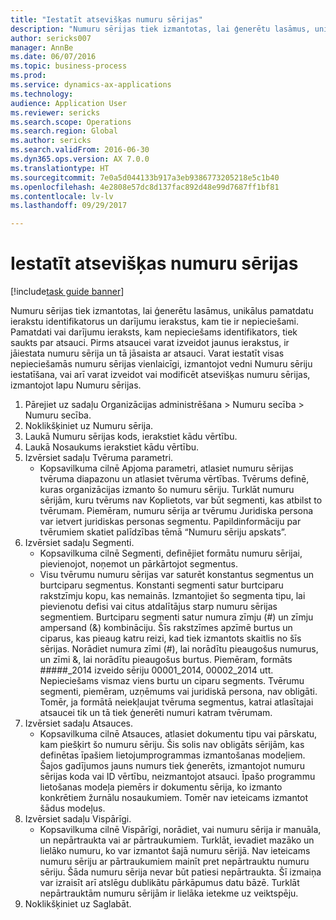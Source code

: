 ```yaml
--- 
title: "Iestatīt atsevišķas numuru sērijas"
description: "Numuru sērijas tiek izmantotas, lai ģenerētu lasāmus, unikālus pamatdatu ierakstu identifikatorus un darījumu ierakstus, kam tie ir nepieciešami."
author: sericks007
manager: AnnBe
ms.date: 06/07/2016
ms.topic: business-process
ms.prod: 
ms.service: dynamics-ax-applications
ms.technology: 
audience: Application User
ms.reviewer: sericks
ms.search.scope: Operations
ms.search.region: Global
ms.author: sericks
ms.search.validFrom: 2016-06-30
ms.dyn365.ops.version: AX 7.0.0
ms.translationtype: HT
ms.sourcegitcommit: 7e0a5d044133b917a3eb9386773205218e5c1b40
ms.openlocfilehash: 4e2808e57dc8d137fac892d48e99d7687ff1bf81
ms.contentlocale: lv-lv
ms.lasthandoff: 09/29/2017

---
```

# <a name="set-up-number-sequences-on-an-individual-basis"></a>Iestatīt atsevišķas numuru sērijas

[!include[task guide banner](../../includes/task-guide-banner.md)]

Numuru sērijas tiek izmantotas, lai ģenerētu lasāmus, unikālus pamatdatu ierakstu identifikatorus un darījumu ierakstus, kam tie ir nepieciešami. Pamatdati vai darījumu ieraksts, kam nepieciešams identifikators, tiek saukts par atsauci. Pirms atsaucei varat izveidot jaunus ierakstus, ir jāiestata numuru sērija un tā jāsaista ar atsauci. Varat iestatīt visas nepieciešamās numuru sērijas vienlaicīgi, izmantojot vedni Numuru sēriju iestatīšana, vai arī varat izveidot vai modificēt atsevišķas numuru sērijas, izmantojot lapu Numuru sērijas.

1. Pārejiet uz sadaļu Organizācijas administrēšana > Numuru secība > Numuru secība.
2. Noklikšķiniet uz Numuru sērija.
3. Laukā Numuru sērijas kods, ierakstiet kādu vērtību.
4. Laukā Nosaukums ierakstiet kādu vērtību.
5. Izvērsiet sadaļu Tvēruma parametri.
    * Kopsavilkuma cilnē Apjoma parametri, atlasiet numuru sērijas tvēruma diapazonu un atlasiet tvēruma vērtības.     Tvērums definē, kuras organizācijas izmanto šo numuru sēriju. Turklāt numuru sērijām, kuru tvērums nav Koplietots, var būt segmenti, kas atbilst to tvērumam. Piemēram, numuru sērija ar tvērumu Juridiska persona var ietvert juridiskas personas segmentu. Papildinformāciju par tvērumiem skatiet palīdzības tēmā “Numuru sēriju apskats”.  
6. Izvērsiet sadaļu Segmenti.
    * Kopsavilkuma cilnē Segmenti, definējiet formātu numuru sērijai, pievienojot, noņemot un pārkārtojot segmentus.  
    * Visu tvērumu numuru sērijas var saturēt konstantus segmentus un burtciparu segmentus. Konstanti segmenti satur burtciparu rakstzīmju kopu, kas nemainās. Izmantojiet šo segmenta tipu, lai pievienotu defisi vai citus atdalītājus starp numuru sērijas segmentiem. Burtciparu segmenti satur numura zīmju (#) un zīmju ampersand (&) kombināciju. Šīs rakstzīmes apzīmē burtus un ciparus, kas pieaug katru reizi, kad tiek izmantots skaitlis no šīs sērijas. Norādiet numura zīmi (#), lai norādītu pieaugošus numurus, un zīmi &, lai norādītu pieaugošus burtus. Piemēram, formāts #####_2014 izveido sēriju 00001_2014, 00002_2014 utt.     Nepieciešams vismaz viens burtu un ciparu segments. Tvērumu segmenti, piemēram, uzņēmums vai juridiskā persona, nav obligāti. Tomēr, ja formātā neiekļaujat tvēruma segmentus, katrai atlasītajai atsaucei tik un tā tiek ģenerēti numuri katram tvērumam.  
7. Izvērsiet sadaļu Atsauces.
    * Kopsavilkuma cilnē Atsauces, atlasiet dokumentu tipu vai pārskatu, kam piešķirt šo numuru sēriju.     Šis solis nav obligāts sērijām, kas definētas īpašiem lietojumprogrammas izmantošanas modeļiem. Šajos gadījumos jauns numurs tiek ģenerēts, izmantojot numuru sērijas koda vai ID vērtību, neizmantojot atsauci. Īpašo programmu lietošanas modeļa piemērs ir dokumentu sērija, ko izmanto konkrētiem žurnālu nosaukumiem. Tomēr nav ieteicams izmantot šādus modeļus.  
8. Izvērsiet sadaļu Vispārīgi.
    * Kopsavilkuma cilnē Vispārīgi, norādiet, vai numuru sērija ir manuāla, un nepārtraukta vai ar pārtraukumiem. Turklāt, ievadiet mazāko un lielāko numuru, ko var izmantot šajā numuru sērijā.     Nav ieteicams numuru sēriju ar pārtraukumiem mainīt pret nepārtrauktu numuru sēriju. Šāda numuru sērija nevar būt patiesi nepārtraukta. Šī izmaiņa var izraisīt arī atslēgu dublikātu pārkāpumus datu bāzē. Turklāt nepārtrauktām numuru sērijām ir lielāka ietekme uz veiktspēju.   
9. Noklikšķiniet uz Saglabāt.


